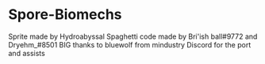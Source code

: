 # Spore-Biomechs
Sprite made by Hydroabyssal
Spaghetti code made by Bri'ish ball#9772 and Dryehm_#8501
BIG thanks to bluewolf from mindustry Discord for the port and assists


 


